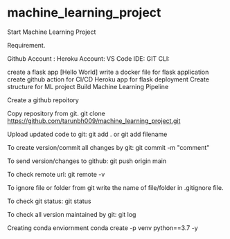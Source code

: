 # machine_learning_project
Start Machine Learning Project

Requirement.

Github Account :
Heroku Account:
VS Code IDE:
GIT CLI:


create a flask app [Hello World]
write a docker file for flask application
create github action for CI/CD
Heroku app for flask deployment
Create structure for ML project
Build Machine Learning Pipeline

Create a github repoitory

Copy repository from git.
git clone https://github.com/tarunbh009/machine_learning_project.git

Upload updated code to git:
git add . or git add filename

To create version/commit all changes by git:
git commit -m "comment"

To send version/changes to github:
git push origin main

To check remote url:
git remote -v

To ignore file or folder from git write the name of file/folder in .gitignore file.

To check git status:
git status

To check all version maintained by git:
git log








Creating conda enviornment
conda create -p venv python==3.7 -y

